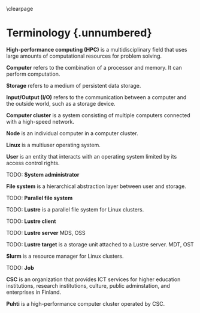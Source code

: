 \clearpage

# Terminology {.unnumbered}
**High-performance computing (HPC)** is a multidisciplinary field that uses large amounts of computational resources for problem solving.

**Computer** refers to the combination of a processor and memory.
It can perform computation.

**Storage** refers to a medium of persistent data storage.

**Input/Output (I/O)** refers to the communication between a computer and the outside world, such as a storage device.

**Computer cluster** is a system consisting of multiple computers connected with a high-speed network.

**Node** is an individual computer in a computer cluster.

**Linux** is a multiuser operating system.

**User** is an entity that interacts with an operating system limited by its access control rights.

TODO: **System administrator**

**File system** is a hierarchical abstraction layer between user and storage.

TODO: **Parallel file system**

TODO: **Lustre** is a parallel file system for Linux clusters.

TODO: **Lustre client**

TODO: **Lustre server**
MDS, OSS

TODO: **Lustre target** is a storage unit attached to a Lustre server.
MDT, OST

**Slurm** is a resource manager for Linux clusters.

TODO: **Job**

**CSC** is an organization that provides ICT services for higher education institutions, research institutions, culture, public adminstation, and enterprises in Finland.

**Puhti** is a high-performance computer cluster operated by CSC.

